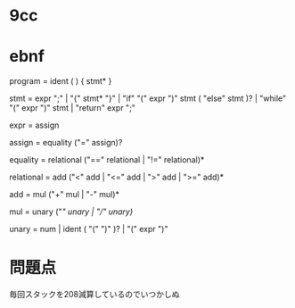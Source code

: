 # 9cc

# ebnf

program = ident ( ) { stmt* }

stmt =  expr ";"
     |  "{" stmt* "}"
     |  "if" "(" expr ")" stmt ( "else" stmt )?
     |  "while" "(" expr ")" stmt
     |  "return" expr ";"

expr = assign

assign = equality ("=" assign)?

equality = relational ("==" relational | "!=" relational)*

relational = add ("<" add | "<=" add | ">" add | ">=" add)*

add = mul ("+" mul | "-" mul)*

mul = unary ("*" unary | "/" unary)*

unary = num | ident ( "(" ")" )? | "(" expr ")"

# 問題点
毎回スタックを208減算しているのでいつかしぬ